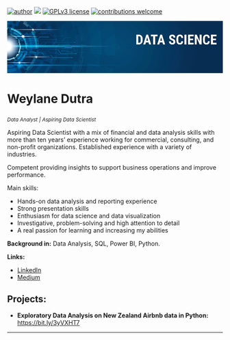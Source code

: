 [![author](https://img.shields.io/badge/author-weylanedutra-red.svg)](https://www.linkedin.com/in/weylanedutra) 
[![](https://img.shields.io/badge/python-3.7+-blue.svg)](https://www.python.org/downloads/release/python-365/)
[![GPLv3 license](https://img.shields.io/badge/License-GPLv3-blue.svg)](http://perso.crans.org/besson/LICENSE.html)
[![contributions welcome](https://img.shields.io/badge/contributions-welcome-brightgreen.svg?style=flat)](https://github.com/weylanedutra/Data-Science)

<p align="center">
  <img src="banner.png" >
</p>

# Weylane Dutra
<sub>*Data Analyst | Aspiring Data Scientist*</sub>

Aspiring Data Scientist with a mix of financial and data analysis skills with more than ten years’ experience working for commercial, consulting, and non-profit organizations. Established experience with a variety of industries.

Competent providing insights to support business operations and improve performance.

Main skills:
* Hands-on data analysis and reporting experience
* Strong presentation skills
* Enthusiasm for data science and data visualization
* Investigative, problem-solving and high attention to detail
* A real passion for learning and increasing my abilities

**Background in:** Data Analysis, SQL, Power BI, Python.

**Links:**
* [LinkedIn](https://www.linkedin.com/in/weylanedutra)
* [Medium](https://www.medium.com/@weylanedutra)

## Projects:

* **Exploratory Data Analysis on New Zealand Airbnb data in Python:** https://bit.ly/3yVXHT7

---

